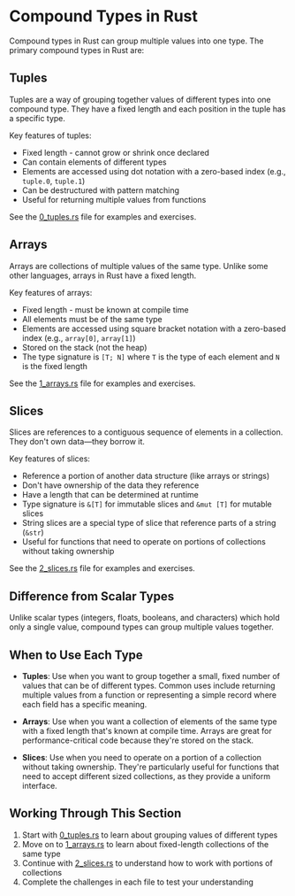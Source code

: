 # Compound Types in Rust

Compound types in Rust can group multiple values into one type. The primary compound types in Rust are:

## Tuples

Tuples are a way of grouping together values of different types into one compound type. They have a fixed length and each position in the tuple has a specific type.

Key features of tuples:
- Fixed length - cannot grow or shrink once declared
- Can contain elements of different types
- Elements are accessed using dot notation with a zero-based index (e.g., `tuple.0`, `tuple.1`)
- Can be destructured with pattern matching
- Useful for returning multiple values from functions

See the [0_tuples.rs](./0_tuples.rs) file for examples and exercises.

## Arrays

Arrays are collections of multiple values of the same type. Unlike some other languages, arrays in Rust have a fixed length.

Key features of arrays:
- Fixed length - must be known at compile time
- All elements must be of the same type
- Elements are accessed using square bracket notation with a zero-based index (e.g., `array[0]`, `array[1]`)
- Stored on the stack (not the heap)
- The type signature is `[T; N]` where `T` is the type of each element and `N` is the fixed length

See the [1_arrays.rs](./1_arrays.rs) file for examples and exercises.

## Slices

Slices are references to a contiguous sequence of elements in a collection. They don't own data—they borrow it.

Key features of slices:
- Reference a portion of another data structure (like arrays or strings)
- Don't have ownership of the data they reference
- Have a length that can be determined at runtime
- Type signature is `&[T]` for immutable slices and `&mut [T]` for mutable slices
- String slices are a special type of slice that reference parts of a string (`&str`)
- Useful for functions that need to operate on portions of collections without taking ownership

See the [2_slices.rs](./2_slices.rs) file for examples and exercises.

## Difference from Scalar Types

Unlike scalar types (integers, floats, booleans, and characters) which hold only a single value, compound types can group multiple values together.

## When to Use Each Type

- **Tuples**: Use when you want to group together a small, fixed number of values that can be of different types. Common uses include returning multiple values from a function or representing a simple record where each field has a specific meaning.

- **Arrays**: Use when you want a collection of elements of the same type with a fixed length that's known at compile time. Arrays are great for performance-critical code because they're stored on the stack.

- **Slices**: Use when you need to operate on a portion of a collection without taking ownership. They're particularly useful for functions that need to accept different sized collections, as they provide a uniform interface.

## Working Through This Section

1. Start with [0_tuples.rs](./0_tuples.rs) to learn about grouping values of different types
2. Move on to [1_arrays.rs](./1_arrays.rs) to learn about fixed-length collections of the same type
3. Continue with [2_slices.rs](./2_slices.rs) to understand how to work with portions of collections
4. Complete the challenges in each file to test your understanding 